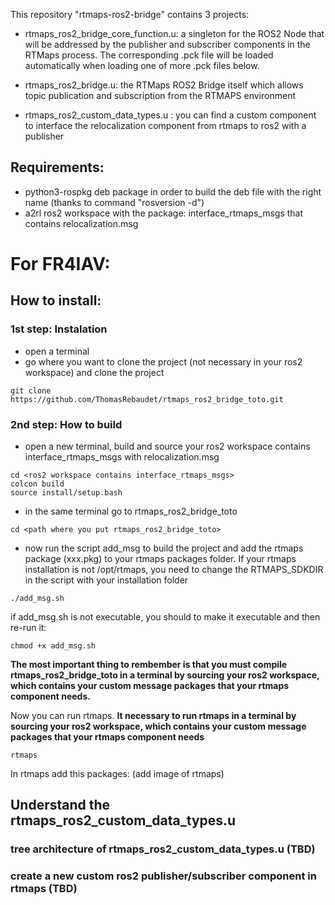 This repository "rtmaps-ros2-bridge" contains 3 projects:

- rtmaps_ros2_bridge_core_function.u: a singleton for the ROS2 Node that will be addressed by the publisher and subscriber components in the RTMaps process. The corresponding .pck file will be loaded 
automatically when loading one of more .pck files below.

- rtmaps_ros2_bridge.u: the RTMaps ROS2 Bridge itself which allows topic publication and subscription from the RTMAPS environment

- rtmaps_ros2_custom_data_types.u : you can find a custom component to interface the relocalization component from rtmaps to ros2 with a publisher


## Requirements:
- python3-rospkg deb package in order to build the deb file with the right name (thanks to command "rosversion -d")
- a2rl ros2 workspace with the package: interface_rtmaps_msgs that contains relocalization.msg

# For FR4IAV:

## How to install:
### 1st step: Instalation 
- open a terminal
- go where you want to clone the project (not necessary in your ros2 workspace) and clone the project
```
git clone https://github.com/ThomasRebaudet/rtmaps_ros2_bridge_toto.git
```
### 2nd step: How to build
- open a new terminal, build and source your ros2 workspace contains interface_rtmaps_msgs with relocalization.msg
```
cd <ros2 workspace contains interface_rtmaps_msgs>
colcon build
source install/setup.bash
```
- in the same terminal go to rtmaps_ros2_bridge_toto
```
cd <path where you put rtmaps_ros2_bridge_toto>
```
- now run the script add_msg to build the project and add the rtmaps package (xxx.pkg) to your rtmaps packages folder. If your rtmaps installation is not /opt/rtmaps, you need to change the RTMAPS_SDKDIR in the script with your installation folder
```
./add_msg.sh
```
  if add_msg.sh is not executable, you should to make it executable and then re-run it:
```
chmod +x add_msg.sh
```
**The most important thing to rembember is that you must compile rtmaps_ros2_bridge_toto in a terminal by sourcing your ros2 workspace, which contains your custom message packages that your rtmaps component needs.**

Now you can run rtmaps. **It necessary to run rtmaps in a terminal by sourcing your ros2 workspace, which contains your custom message packages that your rtmaps component needs**
```
rtmaps
```
In rtmaps add this packages:
(add image of rtmaps)

## Understand the rtmaps_ros2_custom_data_types.u
### tree architecture of rtmaps_ros2_custom_data_types.u (TBD)
### create a new custom ros2 publisher/subscriber component in rtmaps (TBD)
